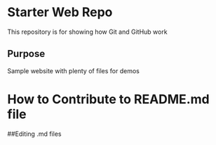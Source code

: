 # Starter Web Repo

This repository is for showing how Git and GitHub work

## Purpose

Sample website with plenty of files for demos

# How to Contribute to README.md file

##Editing .md files